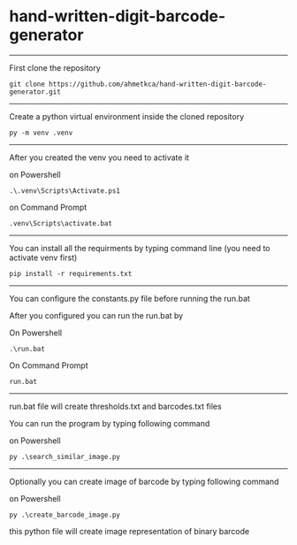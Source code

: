 # hand-written-digit-barcode-generator
---

First clone the repository
```
git clone https://github.com/ahmetkca/hand-written-digit-barcode-generator.git
```
---

Create a python virtual environment inside the cloned repository
```
py -m venv .venv
```
---

After you created the venv you need to activate it

on Powershell
```
.\.venv\Scripts\Activate.ps1
```

on Command Prompt
```
.venv\Scripts\activate.bat
```
---

You can install all the requirments by typing command line (you need to activate venv first)

```
pip install -r requirements.txt
```
---

You can configure the constants.py file before running the run.bat

After you configured you can run the run.bat by

On Powershell
```
.\run.bat
```

On Command Prompt
```
run.bat
```
---

run.bat file will create thresholds.txt and barcodes.txt files

You can run the program by typing following command

on Powershell
```
py .\search_similar_image.py
```
---

Optionally you can create image of barcode by typing following command

on Powershell
```
py .\create_barcode_image.py
```

this python file will create image representation of binary barcode
